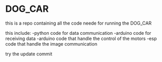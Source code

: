 # DOG_CAR

this is a repo containing all the code neede for running the DOG_CAR

this include:
-python code for data communication
-arduino code for receiving data
-arduino code that handle the control of the motors
-esp code that handle the image communication

try the update commit
